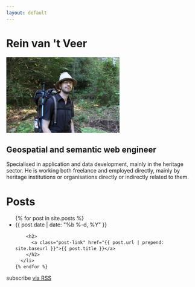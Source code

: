 ```yaml
---
layout: default
---
```


<div class="home">
    <h1>Rein van 't Veer</h1>
    <p><img src="./IMG_0150_25_pct.JPG" height="200px"/></p>
    <h2>Geospatial and semantic web engineer</h2>
    <p>Specialised in application and data development, mainly in the heritage sector. He is working both freelance and employed directly, mainly by heritage institutions or organisations directly or indirectly related to them.</p>
    

  <h1 class="page-heading">Posts</h1>

  <ul class="post-list">
    {% for post in site.posts %}
      <li>
        <span class="post-meta">{{ post.date | date: "%b %-d, %Y" }}</span>

        <h2>
          <a class="post-link" href="{{ post.url | prepend: site.baseurl }}">{{ post.title }}</a>
        </h2>
      </li>
    {% endfor %}
  </ul>

  <p class="rss-subscribe">subscribe <a href="{{ "/feed.xml" | prepend: site.baseurl }}">via RSS</a></p>

</div>
